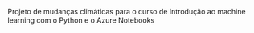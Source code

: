 Projeto de mudanças climáticas para o curso de Introdução ao machine learning com o Python e o Azure Notebooks
